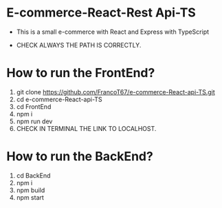 # E-commerce-React-Rest Api-TS
- This is a small e-commerce with React and Express with TypeScript

- CHECK ALWAYS THE PATH IS CORRECTLY.

# How to run the FrontEnd?

1. git clone https://github.com/FrancoT67/e-commerce-React-api-TS.git
2. cd e-commerce-React-api-TS
3. cd FrontEnd
4. npm i
5. npm run dev
6. CHECK IN TERMINAL THE LINK TO LOCALHOST.

# How to run the BackEnd?

1. cd BackEnd
2. npm i
3. npm build
4. npm start


